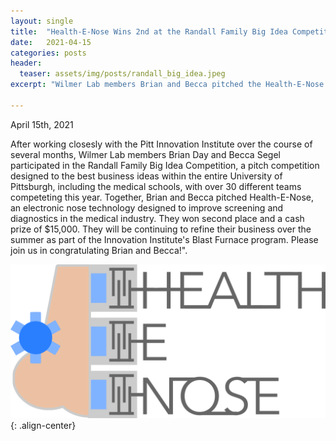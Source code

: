 ```yaml
---
layout: single
title:  "Health-E-Nose Wins 2nd at the Randall Family Big Idea Competition"
date:   2021-04-15
categories: posts
header:
  teaser: assets/img/posts/randall_big_idea.jpeg
excerpt: "Wilmer Lab members Brian and Becca pitched the Health-E-Nose for a third time, and won second place at the Randall Family Big Idea Competition!"

---
```

April 15th, 2021

After working closesly with the Pitt Innovation Institute over the course of several months, Wilmer Lab members Brian Day and Becca Segel participated in the Randall Family Big Idea Competition, a pitch competition designed to the best business ideas within the entire University of Pittsburgh, including the medical schools, with over 30 different teams competeting this year. Together, Brian and Becca pitched Health-E-Nose, an electronic nose technology designed to improve screening and diagnostics in the medical industry. They won second place and a cash prize of $15,000. They will be continuing to refine their business over the summer as part of the Innovation Institute's Blast Furnace program. Please join us in congratulating Brian and Becca!".

![Health_E_Nose](/assets/img/posts/health-e-nose.png){: .align-center}
